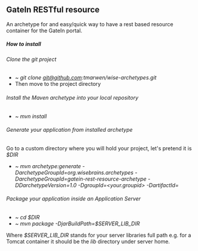 GateIn RESTful resource
------

An archetype for and easy/quick way to have a rest based resource container for the GateIn portal.

##### How to install
###### Clone the git project
* _~ git clone git@github.com:tmarwen/wise-archetypes.git_
* Then move to the project directory

###### Install the Maven archetype into your local repository
* _~ mvn install_

###### Generate your application from installed archetype
Go to a custom directory where you will hold your project, let's pretend it is _$DIR_
* _~ mvn archetype:generate -DarchetypeGroupId=org.wisebrains.archetypes
                            -DarchetypeGroupId=gatein-rest-resource-archetype
                            -DDarchetypeVersion=1.0
                            -DgroupId=<your.groupid>
                            -DartifactId=<your-artifactId>_

###### Package your application inside an Application Server
* _~ cd $DIR_
* _~ mvn package -DjarBuildPath=$SERVER_LIB_DIR_

Where _$SERVER_LIB_DIR_ stands for your server libraries full path e.g. for a Tomcat container it should be the _lib_ directory under server home.




